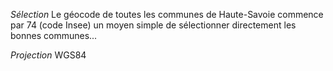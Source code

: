 *Sélection*
Le géocode de toutes les communes de Haute-Savoie commence par 74 (code Insee)
un moyen simple de sélectionner directement les bonnes communes...

*Projection*
WGS84
